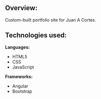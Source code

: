 ## Overview:
Custom-built portfolio site for Juan A Cortes.

## Technologies used:
**Languages:**  
* HTML5
* CSS
* JavaScript

**Frameworks:**  
* Angular
* Bootstrap

